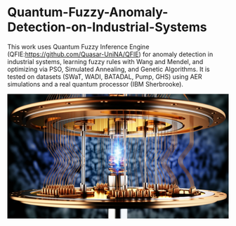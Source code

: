 # Quantum-Fuzzy-Anomaly-Detection-on-Industrial-Systems
This work uses Quantum Fuzzy Inference Engine (QFIE:https://github.com/Quasar-UniNA/QFIE) for anomaly detection in industrial systems, learning fuzzy rules with Wang and Mendel, and optimizing via PSO, Simulated Annealing, and Genetic Algorithms. It is tested on datasets (SWaT, WADI, BATADAL, Pump, GHS) using AER simulations and a real quantum processor (IBM Sherbrooke).
<div align="center">
  <img src="./images_1.jpeg" alt="QuantumComputer">
</div>
